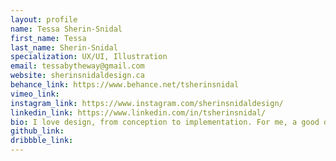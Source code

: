 ```yaml
---
layout: profile 
name: Tessa Sherin-Snidal
first_name: Tessa
last_name: Sherin-Snidal
specialization: UX/UI, Illustration
email: tessabytheway@gmail.com
website: sherinsnidaldesign.ca
behance_link: https://www.behance.net/tsherinsnidal
vimeo_link: 
instagram_link: https://www.instagram.com/sherinsnidaldesign/
linkedin_link: https://www.linkedin.com/in/tsherinsnidal/
bio: I love design, from conception to implementation. For me, a good design can be the difference between a product's success and its failure.
github_link: 
dribbble_link: 
---
```

